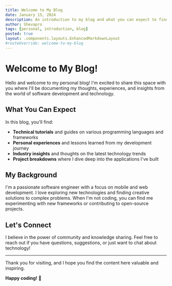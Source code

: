 ```yaml
---
title: Welcome to My Blog
date: January 15, 2024
description: An introduction to my blog and what you can expect to find here. I'll be sharing insights about software development, technology trends, and my personal journey.
author: Shevapro
tags: [personal, introduction, blog]
posted: true
layout: .components.layouts.EnhancedMarkdownLayout
#routeOverride: welcome-to-my-blog
---
```


# Welcome to My Blog!

Hello and welcome to my personal blog! I'm excited to share this space with you where I'll be documenting my thoughts,
experiences, and insights from the world of software development and technology.

## What You Can Expect

In this blog, you'll find:

- **Technical tutorials** and guides on various programming languages and frameworks
- **Personal experiences** and lessons learned from my development journey
- **Industry insights** and thoughts on the latest technology trends
- **Project breakdowns** where I dive deep into the applications I've built

## My Background

I'm a passionate software engineer with a focus on mobile and web development. I love exploring new technologies and
finding creative solutions to complex problems. When I'm not coding, you can find me experimenting with new frameworks
or contributing to open-source projects.

## Let's Connect

I believe in the power of community and knowledge sharing. Feel free to reach out if you have questions, suggestions, or
just want to chat about technology!

---

Thank you for visiting, and I hope you find the content here valuable and inspiring.

**Happy coding!** 🚀